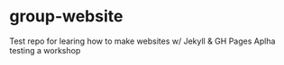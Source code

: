 # group-website
Test repo for learing how to make websites w/ Jekyll &amp; GH Pages
Aplha testing a workshop

